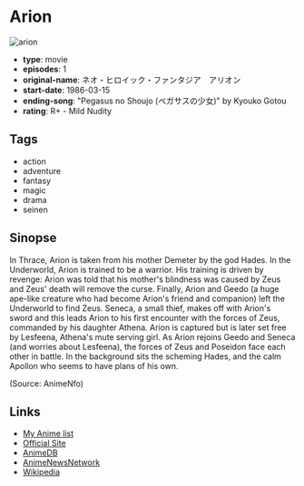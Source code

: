 # Arion

![arion](https://cdn.myanimelist.net/images/anime/1661/112654.jpg)

-   **type**: movie
-   **episodes**: 1
-   **original-name**: ネオ・ヒロイック・ファンタジア　アリオン
-   **start-date**: 1986-03-15
-   **ending-song**: "Pegasus no Shoujo (ペガサスの少女)" by Kyouko Gotou
-   **rating**: R+ - Mild Nudity

## Tags

-   action
-   adventure
-   fantasy
-   magic
-   drama
-   seinen

## Sinopse

In Thrace, Arion is taken from his mother Demeter by the god Hades. In the Underworld, Arion is trained to be a warrior. His training is driven by revenge: Arion was told that his mother's blindness was caused by Zeus and Zeus' death will remove the curse. Finally, Arion and Geedo (a huge ape-like creature who had become Arion's friend and companion) left the Underworld to find Zeus. Seneca, a small thief, makes off with Arion's sword and this leads Arion to his first encounter with the forces of Zeus, commanded by his daughter Athena. Arion is captured but is later set free by Lesfeena, Athena's mute serving girl. As Arion rejoins Geedo and Seneca (and worries about Lesfeena), the forces of Zeus and Poseidon face each other in battle. In the background sits the scheming Hades, and the calm Apollon who seems to have plans of his own.

(Source: AnimeNfo)

## Links

-   [My Anime list](https://myanimelist.net/anime/791/Arion)
-   [Official Site](http://www.sunrise-anime.jp/sunrise-inc/works/detail.php?cid=121)
-   [AnimeDB](http://anidb.info/perl-bin/animedb.pl?show=anime&aid=398)
-   [AnimeNewsNetwork](http://www.animenewsnetwork.com/encyclopedia/anime.php?id=807)
-   [Wikipedia](http://en.wikipedia.org/wiki/Arion_%28manga%29)
